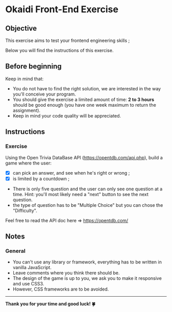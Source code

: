 # Okaidi Front-End Exercise

## Objective

This exercise aims to test your frontend engineering skills ;

Below you will find the instructions of this exercise.

## Before beginning

Keep in mind that:

- You do not have to find the right solution, we are interested in the way you'll conceive your program.
- You should give the exercise a limited amount of time: **2 to 3 hours** should be good enough (you have one week maximum to return the assignment).
- Keep in mind your code quality will be appreciated.

## Instructions

### Exercise

Using the Open Trivia DataBase API (https://opentdb.com/api.php), build a game where the user:

- [x] can pick an answer, and see when he's right or wrong ;
- [x] is limited by a countdown ;

- There is only five question and the user can only see one question at a time.
  Hint: you'll most likely need a "next" button to see the next question.
- the type of question has to be "Multiple Choice" but you can chose the "Difficulty".

Feel free to read the API doc here => https://opentdb.com/

## Notes

### General

- You can't use any library or framework, everything has to be written in vanilla JavaScript.
- Leave comments where you think there should be.
- The design of the game is up to you, we ask you to make it responsive and use CSS3.
- However, CSS frameworks are to be avoided.

---

**Thank you for your time and good luck! 🍀**
